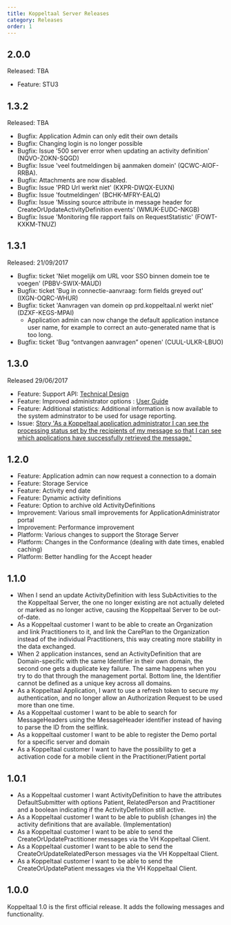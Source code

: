 ```yaml
---
title: Koppeltaal Server Releases
category: Releases
order: 1
---
```


## 2.0.0

Released: TBA

- Feature: STU3

## 1.3.2

Released: TBA

- Bugfix: Application Admin can only edit their own details
- Bugfix: Changing login is no longer possible
- Bugfix: Issue '500 server error when updating an activity definition' (NQVO-ZOKN-SQGD)
- Bugfix: Issue 'veel foutmeldingen bij aanmaken domein' (QCWC-AIOF-RRBA).
- Bugfix: Attachments are now disabled.
- Bugfix: Issue 'PRD Url werkt niet' (KXPR-DWQX-EUXN)
- Bugfix: Issue 'foutmeldingen' (BCHK-MFRY-EALQ)
- Bugfix: Issue 'Missing source attribute in message header for CreateOrUpdateActivityDefinition events' (WMUK-EUDC-NKGB)
- Bugfix: Issue 'Monitoring file rapport fails on RequestStatistic' (FOWT-KXKM-TNUZ)

## 1.3.1

Released: 21/09/2017

- Bugfix: ticket 'Niet mogelijk om URL voor SSO binnen domein toe te voegen' (PBBV-SWIX-MAUD)
- Bugfix: ticket 'Bug in connectie-aanvraag: form fields greyed out' (IXGN-OQRC-WHUR)
- Bugfix: ticket 'Aanvragen van domein op prd.koppeltaal.nl werkt niet' (DZXF-KEGS-MPAI)
	+ Application admin can now change the default application instance user name, for example to correct an auto-generated name that is too long.
- Bugfix: ticket 'Bug “ontvangen aanvragen” openen' (CUUL-ULKR-LBUO)

## 1.3.0

Released 29/06/2017

- Feature: Support API: [Technical Design](..\TD-support-api)
- Feature: Improved administrator options : [User Guide](..\UG-application-admin.md)
- Feature: Additional statistics: Additional information is now available to the system adminstrator to be used for usage reporting.
- Issue: [Story 'As a Koppeltaal application administrator I can see the processing status set by the recipients of my message so that I can see which applications have successfully retrieved the message.'](https://www.pivotaltracker.com/story/show/136548869)

## 1.2.0

- Feature:	Application	admin can now request a connection to a domain
- Feature:	Storage	Service
- Feature:	Activity end date
- Feature:	Dynamic	activity definitions
- Feature:	Option to archive old ActivityDefinitions
- Improvement: Various small improvements for ApplicationAdministrator portal
- Improvement: Performance improvement
- Platform: Various changes to support the Storage Server
- Platform: Changes in the Conformance (dealing with date times, enabled caching)
- Platform: Better	handling for the Accept header

## 1.1.0
- When I send an update ActivityDefinition with less SubActivities to the the Koppeltaal Server, the one no longer existing are not actually deleted or marked as no longer active, causing the Koppeltaal Server to be out-of-date.
- As a Koppeltaal customer I want to be able to create an Organization and link Practitioners to it, and link the CarePlan to the Organization instead of the individual Practitioners, this way creating more stability in the data exchanged.
- When 2 application instances, send an ActivityDefinition that are Domain-specific with the same Identifier in their own domain, the second one gets a duplicate key failure. The same happens when you try to do that through the management portal. Bottom line, the Identifier cannot be defined as a unique key across all domains.
- As a Koppeltaal Application, I want to use a refresh token to secure my authentication, and no longer allow an Authorization Request to be used more than one time.
- As a Koppeltaal customer I want to be able to search for MessageHeaders using the MessageHeader identifier instead of having to parse the ID from the selflink.
- As a koppeltaal customer I want to be able to register the Demo portal for a specific server and domain
- As a Koppeltaal customer I want to have the possibility to get a activation code for a mobile client in the Practitioner/Patient portal

## 1.0.1

- As a Koppeltaal customer I want ActivityDefinition to have the attributes DefaultSubmitter with options Patient, RelatedPerson and Practitioner and a boolean indicating if the ActivityDefinition still active.
- As a Koppeltaal customer I want to be able to publish (changes in) the activity definitions that are available. (Implementation)
- As a Koppeltaal customer I want to be able to send the CreateOrUpdatePractitioner messages via the VH Koppeltaal Client.
- As a Koppeltaal customer I want to be able to send the CreateOrUpdateRelatedPerson messages via the VH Koppeltaal Client.
- As a Koppeltaal customer I want to be able to send the CreateOrUpdatePatient messages via the VH Koppeltaal Client.

## 1.0.0

Koppeltaal 1.0 is the first official release. It adds the following messages and functionality.
